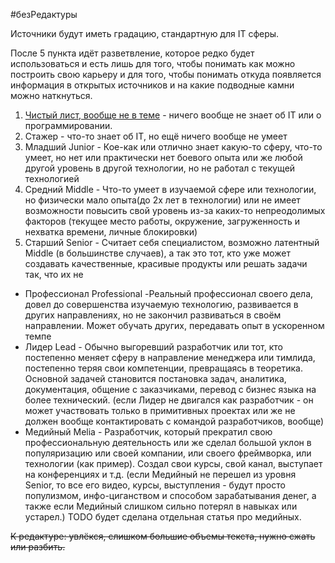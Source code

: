 #безРедактуры 

Источники будут иметь градацию, стандартную для  IT сферы. 

После 5 пункта идёт разветвление, которое редко будет использоваться и есть лишь для того, чтобы понимать как можно построить свою карьеру и для того, чтобы понимать откуда появляется информация в открытых источников и на какие подводные камни можно наткнуться.

1. [Чистый лист, вообще не в теме](../Levels/Чистый%20лист,%20вообще%20не%20в%20теме.md) - ничего вообще не знает об IT или о программировании.
2. Стажер - что-то знает об IT, но ещё ничего вообще не умеет
3. Младший Junior - Кое-как или отлично знает какую-то сферу, что-то умеет, но нет или практически нет боевого опыта или же любой другой уровень в другой технологии, но не работал с текущей технологией
4. Средний Middle - Что-то умеет в изучаемой сфере или технологии, но физически мало опыта(до 2х лет в технологии) или не имеет возможности повысить свой уровень из-за каких-то непреодолимых факторов (текущее место работы, окружение, загруженность и нехватка времени, личные блокировки)
5. Старший Senior - Считает себя специалистом, возможно латентный Middle (в большинстве случаев), а так это тот, кто уже может создавать качественные, красивые продукты или решать задачи так, что их не 
- Профессионал Professional -Реальный профессионал своего дела, довел до совершенства изучаемую технологию, развивается в других направлениях, но не закончил развиваться в своём направлении. Может обучать других, передавать опыт в ускоренном темпе
- Лидер Lead - Обычно выгоревший разработчик или тот, кто постепенно меняет сферу в направление менеджера или тимлида, постепенно теряя свои компетенции, превращаясь в теоретика. Основной задачей становится постановка задач, аналитика, документация, общение с заказчиками, перевод с бизнес языка на более технический. (если Лидер не двигался как разработчик - он может участвовать только в примитивных проектах или же не должен вообще контактировать с командой разработчиков, вообще)
- Медийный Melia - Разработчик, который прекратил свою профессиональную деятельность или же сделал большой уклон в популяризацию или своей компании, или своего фреймворка, или технологии (как пример). Создал свои курсы, свой канал, выступает на конференциях и т.д. (если Медийный не перешел из уровня Senior, то все его видео, курсы, выступления - будут просто популизмом, инфо-циганством и способом зарабатывания денег, а также если Медийный слишком сильно потерял в навыках или устарел.) TODO будет сделана отдельная статья про медийных.

~~К редактуре: увлёкся, слишком большие объемы текста, нужно сжать или разбить.~~